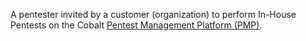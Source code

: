 A pentester invited by a customer (organization) to perform In-House Pentests on the Cobalt [Pentest Management Platform (PMP)](/pmp/).